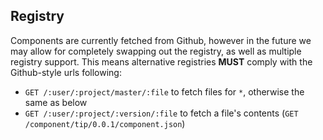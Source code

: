 ## Registry

  Components are currently fetched from Github, however in the future we may allow for completely swapping out the registry, as well as multiple registry support.
  This means alternative registries __MUST__ comply with the Github-style urls following:

  - `GET /:user/:project/master/:file` to fetch files for `*`, otherwise the same as below
  - `GET /:user/:project/:version/:file` to fetch a file's contents (`GET /component/tip/0.0.1/component.json`)
